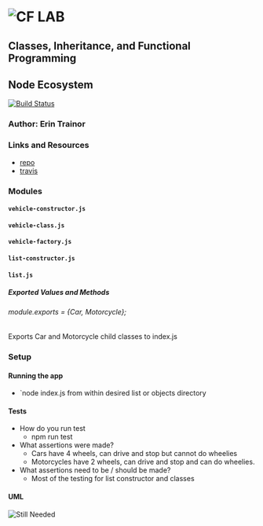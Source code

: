 ![CF](http://i.imgur.com/7v5ASc8.png) LAB
=================================================
## Classes, Inheritance, and Functional Programming

## Node Ecosystem
[![Build Status](https://www.travis-ci.com/etrainor/401-javascript-lab02.svg?branch=master)](https://www.travis-ci.com/etrainor/401-javascript-lab02)

### Author: Erin Trainor

### Links and Resources
* [repo](https://github.com/401-advanced-javascript-401d29/lab-02)
* [travis](https://www.travis-ci.com/etrainor/401-javascript-lab02)

### Modules
#### `vehicle-constructor.js`
#### `vehicle-class.js`
#### `vehicle-factory.js`
#### `list-constructor.js`
#### `list.js`


##### Exported Values and Methods

###### module.exports = {Car, Motorcycle};
Exports Car and Motorcycle child classes to index.js

### Setup

#### Running the app
* `node index.js from within desired list or objects directory

#### Tests
* How do you run test
  * npm run test
* What assertions were made?
  * Cars have 4 wheels, can drive and stop but cannot do wheelies
  * Motorcycles have 2 wheels, can drive and stop and can do wheelies.
* What assertions need to be / should be made?
  * Most of the testing for list constructor and classes

#### UML
![Still Needed]()

   
 
